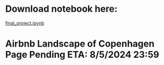 
# Download notebook here:
[final_project.ipynb](/assets/final_project.ipynb)

# Airbnb Landscape of Copenhagen Page Pending ETA: 8/5/2024 23:59 